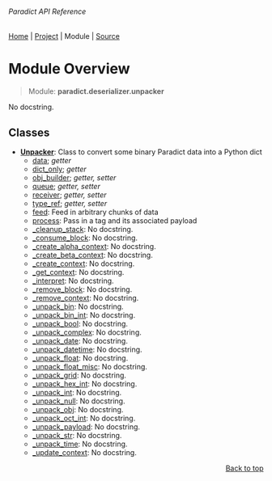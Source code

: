###### Paradict API Reference
[Home](/docs/api/README.md) | [Project](/README.md) | Module | [Source](/src/paradict/deserializer/unpacker.py)

# Module Overview
> Module: **paradict.deserializer.unpacker**

No docstring.

## Classes
- [**Unpacker**](/docs/api/modules/paradict/deserializer/unpacker/class-Unpacker.md): Class to convert some binary Paradict data into a Python dict
    - [data](/docs/api/modules/paradict/deserializer/unpacker/class-Unpacker.md#properties-table); _getter_
    - [dict\_only](/docs/api/modules/paradict/deserializer/unpacker/class-Unpacker.md#properties-table); _getter_
    - [obj\_builder](/docs/api/modules/paradict/deserializer/unpacker/class-Unpacker.md#properties-table); _getter, setter_
    - [queue](/docs/api/modules/paradict/deserializer/unpacker/class-Unpacker.md#properties-table); _getter, setter_
    - [receiver](/docs/api/modules/paradict/deserializer/unpacker/class-Unpacker.md#properties-table); _getter, setter_
    - [type\_ref](/docs/api/modules/paradict/deserializer/unpacker/class-Unpacker.md#properties-table); _getter, setter_
    - [feed](/docs/api/modules/paradict/deserializer/unpacker/class-Unpacker.md#feed): Feed in arbitrary chunks of data
    - [process](/docs/api/modules/paradict/deserializer/unpacker/class-Unpacker.md#process): Pass in a tag and its associated payload
    - [\_cleanup\_stack](/docs/api/modules/paradict/deserializer/unpacker/class-Unpacker.md#_cleanup_stack): No docstring.
    - [\_consume\_block](/docs/api/modules/paradict/deserializer/unpacker/class-Unpacker.md#_consume_block): No docstring.
    - [\_create\_alpha\_context](/docs/api/modules/paradict/deserializer/unpacker/class-Unpacker.md#_create_alpha_context): No docstring.
    - [\_create\_beta\_context](/docs/api/modules/paradict/deserializer/unpacker/class-Unpacker.md#_create_beta_context): No docstring.
    - [\_create\_context](/docs/api/modules/paradict/deserializer/unpacker/class-Unpacker.md#_create_context): No docstring.
    - [\_get\_context](/docs/api/modules/paradict/deserializer/unpacker/class-Unpacker.md#_get_context): No docstring.
    - [\_interpret](/docs/api/modules/paradict/deserializer/unpacker/class-Unpacker.md#_interpret): No docstring.
    - [\_remove\_block](/docs/api/modules/paradict/deserializer/unpacker/class-Unpacker.md#_remove_block): No docstring.
    - [\_remove\_context](/docs/api/modules/paradict/deserializer/unpacker/class-Unpacker.md#_remove_context): No docstring.
    - [\_unpack\_bin](/docs/api/modules/paradict/deserializer/unpacker/class-Unpacker.md#_unpack_bin): No docstring.
    - [\_unpack\_bin\_int](/docs/api/modules/paradict/deserializer/unpacker/class-Unpacker.md#_unpack_bin_int): No docstring.
    - [\_unpack\_bool](/docs/api/modules/paradict/deserializer/unpacker/class-Unpacker.md#_unpack_bool): No docstring.
    - [\_unpack\_complex](/docs/api/modules/paradict/deserializer/unpacker/class-Unpacker.md#_unpack_complex): No docstring.
    - [\_unpack\_date](/docs/api/modules/paradict/deserializer/unpacker/class-Unpacker.md#_unpack_date): No docstring.
    - [\_unpack\_datetime](/docs/api/modules/paradict/deserializer/unpacker/class-Unpacker.md#_unpack_datetime): No docstring.
    - [\_unpack\_float](/docs/api/modules/paradict/deserializer/unpacker/class-Unpacker.md#_unpack_float): No docstring.
    - [\_unpack\_float\_misc](/docs/api/modules/paradict/deserializer/unpacker/class-Unpacker.md#_unpack_float_misc): No docstring.
    - [\_unpack\_grid](/docs/api/modules/paradict/deserializer/unpacker/class-Unpacker.md#_unpack_grid): No docstring.
    - [\_unpack\_hex\_int](/docs/api/modules/paradict/deserializer/unpacker/class-Unpacker.md#_unpack_hex_int): No docstring.
    - [\_unpack\_int](/docs/api/modules/paradict/deserializer/unpacker/class-Unpacker.md#_unpack_int): No docstring.
    - [\_unpack\_null](/docs/api/modules/paradict/deserializer/unpacker/class-Unpacker.md#_unpack_null): No docstring.
    - [\_unpack\_obj](/docs/api/modules/paradict/deserializer/unpacker/class-Unpacker.md#_unpack_obj): No docstring.
    - [\_unpack\_oct\_int](/docs/api/modules/paradict/deserializer/unpacker/class-Unpacker.md#_unpack_oct_int): No docstring.
    - [\_unpack\_payload](/docs/api/modules/paradict/deserializer/unpacker/class-Unpacker.md#_unpack_payload): No docstring.
    - [\_unpack\_str](/docs/api/modules/paradict/deserializer/unpacker/class-Unpacker.md#_unpack_str): No docstring.
    - [\_unpack\_time](/docs/api/modules/paradict/deserializer/unpacker/class-Unpacker.md#_unpack_time): No docstring.
    - [\_update\_context](/docs/api/modules/paradict/deserializer/unpacker/class-Unpacker.md#_update_context): No docstring.

<p align="right"><a href="#paradict-api-reference">Back to top</a></p>
